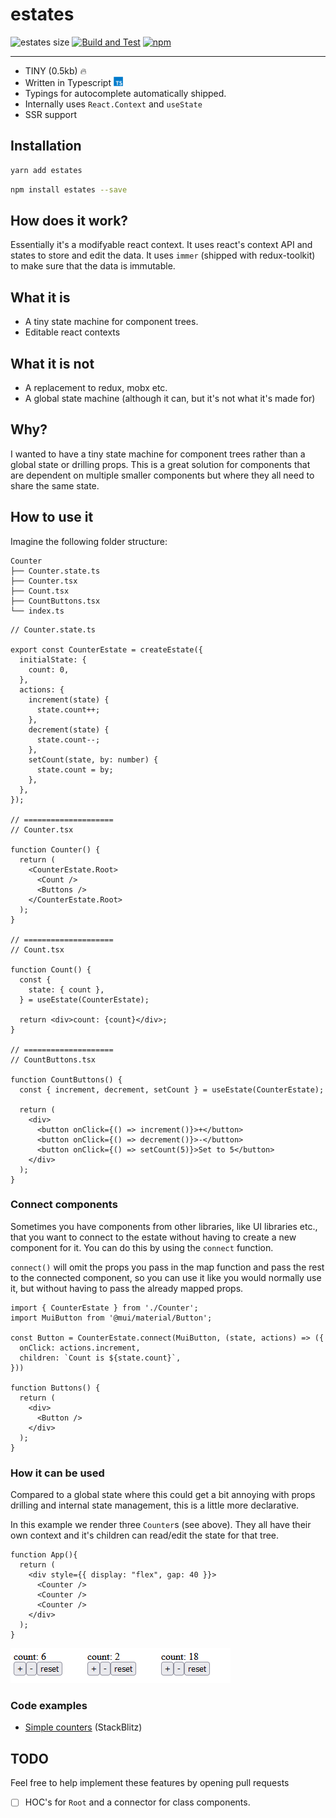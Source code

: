 # estates

![estates size](https://img.shields.io/badge/size-0.5kb-blue) [![Build and Test](https://github.com/philipodev/estates/actions/workflows/build-test.yml/badge.svg)](https://github.com/philipodev/estates/actions/workflows/build-test.yml) [![npm](https://img.shields.io/npm/v/estates)](https://www.npmjs.com/package/estates)

---

- TINY (0.5kb) 🔥
- Written in Typescript <img width="15" alt="typescript" src="https://raw.githubusercontent.com/devicons/devicon/master/icons/typescript/typescript-plain.svg"/>
- Typings for autocomplete automatically shipped.
- Internally uses `React.Context` and `useState`
- SSR support

## Installation

```bash
yarn add estates
```

```bash
npm install estates --save
```

## How does it work?

Essentially it's a modifyable react context. It uses react's context API and states to store and edit the data.
It uses `immer` (shipped with redux-toolkit) to make sure that the data is immutable.

## What it is

- A tiny state machine for component trees.
- Editable react contexts

## What it is not

- A replacement to redux, mobx etc.
- A global state machine (although it can, but it's not what it's made for)

## Why?

I wanted to have a tiny state machine for component trees rather than a global state or drilling props.
This is a great solution for components that are dependent on multiple smaller components but where they all need to share the same state.

## How to use it

Imagine the following folder structure:

```
Counter
├── Counter.state.ts
├── Counter.tsx
├── Count.tsx
├── CountButtons.tsx
└── index.ts
```


```tsx
// Counter.state.ts

export const CounterEstate = createEstate({
  initialState: {
    count: 0,
  },
  actions: {
    increment(state) {
      state.count++;
    },
    decrement(state) {
      state.count--;
    },
    setCount(state, by: number) {
      state.count = by;
    },
  },
});

// ====================
// Counter.tsx

function Counter() {
  return (
    <CounterEstate.Root>
      <Count />
      <Buttons />
    </CounterEstate.Root>
  );
}

// ====================
// Count.tsx

function Count() {
  const {
    state: { count },
  } = useEstate(CounterEstate);

  return <div>count: {count}</div>;
}

// ====================
// CountButtons.tsx

function CountButtons() {
  const { increment, decrement, setCount } = useEstate(CounterEstate);

  return (
    <div>
      <button onClick={() => increment()}>+</button>
      <button onClick={() => decrement()}>-</button>
      <button onClick={() => setCount(5)}>Set to 5</button>
    </div>
  );
}
```

### Connect components

Sometimes you have components from other libraries, like UI libraries etc., that you want to connect to the estate without having to create a new component for it. You can do this by using the `connect` function.

`connect()` will omit the props you pass in the map function and pass the rest to the connected component, so you can use it like you would normally use it, but without having to pass the already mapped props.

```tsx
import { CounterEstate } from './Counter';
import MuiButton from '@mui/material/Button';

const Button = CounterEstate.connect(MuiButton, (state, actions) => ({
  onClick: actions.increment,
  children: `Count is ${state.count}`,
}))

function Buttons() {
  return (
    <div>
      <Button />
    </div>
  );
}

```

### How it can be used

Compared to a global state where this could get a bit annoying with props drilling and internal state management, this is a little more declarative.

In this example we render three `Counter`s (see above). They all have their own context and it's children can read/edit the state for that tree.

```tsx
function App(){
  return (
    <div style={{ display: "flex", gap: 40 }}>
      <Counter />
      <Counter />
      <Counter />
    </div>
  );
}

```
![estates counters](https://github.com/philipodev/estates/blob/main/resources/counters.png?raw=true)


### Code examples

* [Simple counters](https://stackblitz.com/edit/estates-demo?file=App.tsx) (StackBlitz)

## TODO

Feel free to help implement these features by opening pull requests

- [ ] HOC's for `Root` and a connector for class components.
